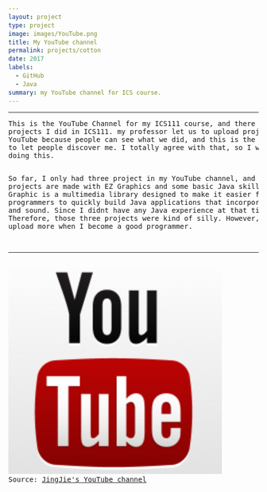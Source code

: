 ```yaml
---
layout: project
type: project
image: images/YouTube.png
title: My YouTube channel
permalink: projects/cotton
date: 2017
labels:
  - GitHub
  - Java
summary: my YouTube channel for ICS course.
---
```



<hr>
<pre>
This is the YouTube Channel for my ICS111 course, and there were three 
projects I did in ICS111. my professor let us to upload project to 
YouTube because people can see what we did, and this is the chance 
to let people discover me. I totally agree with that, so I will keep
doing this.

So far, I only had three project in my YouTube channel, and these projects
are made with EZ Graphics and some basic Java skills. EZ Graphic is a 
multimedia library designed to make it easier for novice programmers
to quickly build Java applications that incorporate graphics and sound.
Since I didnt have any Java experience at that time. Therefore, those 
three projects were kind of silly. However, I will upload more when I 
become a good programmer.
<hr>
<img src="../images/YouTube.png">
Source: <a href="https://www.youtube.com/channel/UC1mqPE7WxqCHKLlc_YLXySQ"><i class="large youtube icon "></i>JingJie's YouTube channel</a>
